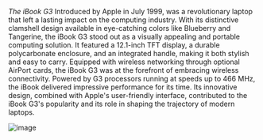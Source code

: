 
*The iBook G3*
Introduced by Apple in July 1999, was a revolutionary laptop that left a lasting impact on the computing industry. With its distinctive clamshell design available in eye-catching colors like Blueberry and Tangerine, the iBook G3 stood out as a visually appealing and portable computing solution. It featured a 12.1-inch TFT display, a durable polycarbonate enclosure, and an integrated handle, making it both stylish and easy to carry. Equipped with wireless networking through optional AirPort cards, the iBook G3 was at the forefront of embracing wireless connectivity. Powered by G3 processors running at speeds up to 466 MHz, the iBook delivered impressive performance for its time. Its innovative design, combined with Apple's user-friendly interface, contributed to the iBook G3's popularity and its role in shaping the trajectory of modern laptops.

![image](https://github.com/ayoush2007/ibookG3/assets/143395526/50970f31-5bc5-44f4-bb36-d3b6d21cc6bb)

